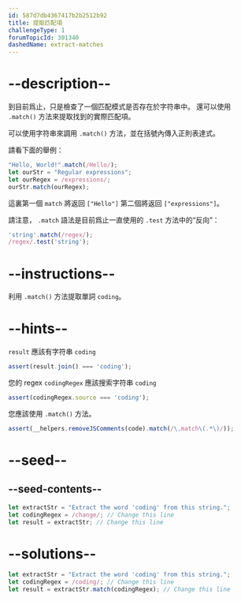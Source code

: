 ```yaml
---
id: 587d7db4367417b2b2512b92
title: 提取匹配項
challengeType: 1
forumTopicId: 301340
dashedName: extract-matches
---
```


# --description--

到目前爲止，只是檢查了一個匹配模式是否存在於字符串中。 還可以使用 `.match()` 方法來提取找到的實際匹配項。

可以使用字符串來調用 `.match()` 方法，並在括號內傳入正則表達式。

請看下面的舉例：

```js
"Hello, World!".match(/Hello/);
let ourStr = "Regular expressions";
let ourRegex = /expressions/;
ourStr.match(ourRegex);
```

這裏第一個 `match` 將返回 `["Hello"]` 第二個將返回 `["expressions"]`。

請注意， `.match` 語法是目前爲止一直使用的 `.test` 方法中的“反向”：

```js
'string'.match(/regex/);
/regex/.test('string');
```

# --instructions--

利用 `.match()` 方法提取單詞 `coding`。

# --hints--

`result` 應該有字符串 `coding`

```js
assert(result.join() === 'coding');
```

您的 regex `codingRegex` 應該搜索字符串 `coding`

```js
assert(codingRegex.source === 'coding');
```

您應該使用 `.match()` 方法。

```js
assert(__helpers.removeJSComments(code).match(/\.match\(.*\)/));
```

# --seed--

## --seed-contents--

```js
let extractStr = "Extract the word 'coding' from this string.";
let codingRegex = /change/; // Change this line
let result = extractStr; // Change this line
```

# --solutions--

```js
let extractStr = "Extract the word 'coding' from this string.";
let codingRegex = /coding/; // Change this line
let result = extractStr.match(codingRegex); // Change this line
```
